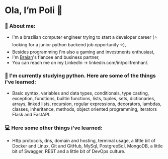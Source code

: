 # Ola, I’m Poli 👋
### :rose: About me:
- I'm a brazilian computer engineer trying to start a developer career (:star: looking for a junior python backend job opportunity :star:),
- Besides programming i'm also a gaming and investments enthusiast,
- I'm [Braian](https://github.com/BasaOnly)'s fiancee and business partner,
- You can reach me on my LinkedIn -> linkedin.com/in/polifrenhan/.
### :snake: I'm currently studying python. Here are some of the things i've learned:
- Basic syntax, variables and data types, conditionals, type casting, exception, functions, builtin functions, lists, tuples, sets, dictionaries, arrays, linked lists, recursion, regular expressions, decorators, lambdas, classes, inheritance, methods, object oriented programming, iterators Flask and FastAPI.
### :computer: Here some other things i've learned:
- Http protocols, dns, domain and hosting, terminal usage, a little bit of Docker and Linux, Git and GitHub, MySql, PostgreeSql, MongoDB, a little bit of Swagger, REST and a little bit of DevOps culture.
